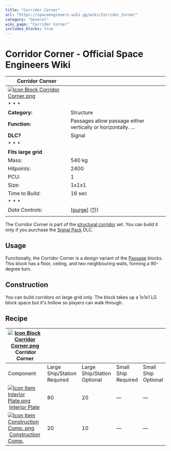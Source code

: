 ```yaml
---
title: "Corridor Corner"
url: "https://spaceengineers.wiki.gg/wiki/Corridor_Corner"
category: "General"
wiki_page: "Corridor Corner"
includes_blocks: true
---
```


# Corridor Corner - Official Space Engineers Wiki

| Corridor Corner |     |
| --- | --- |
| [![Icon Block Corridor Corner.png](https://spaceengineers.wiki.gg/images/Icon_Block_Corridor_Corner.png?786354)](https://spaceengineers.wiki.gg/wiki/File:Icon_Block_Corridor_Corner.png) |     |
| * * * |     |
| **Category:** | Structure |
| **Function:** | Passages allow passage either vertically or horizontally. ... |
| **DLC?** | Signal |
| * * * |     |
| **Fits large grid** |     |
| Mass: | 540 kg |
| Hitpoints: | 2400 |
| PCU: | 1   |
| Size: | 1x1x1 |
| Time to Build: | 16 sec |
| * * * |     |
| _Data Controls:_ | \[[purge](https://spaceengineers.wiki.gg/wiki/Corridor_Corner?action=purge)\] ([?](https://spaceengineers.wiki.gg/wiki/Template:Info_Block))) |
|     |     |

The Corridor Corner is part of the [structural corridor](https://spaceengineers.wiki.gg/wiki/Corridor_Blocks "Corridor Blocks") set. You can build it only if you purchase the [Signal Pack](https://spaceengineers.wiki.gg/wiki/Signal_Pack "Signal Pack") DLC.

## Usage

Functionally, the Corridor Corner is a design variant of the [Passage](https://spaceengineers.wiki.gg/wiki/Passage "Passage") blocks. This block has a floor, ceiling, and two neighbouring walls, forming a 90-degree turn.

## Construction

You can build corridors on large grid only. The block takes up a 1x1x1 LG block space but it's hollow so players can walk through.

## Recipe

| [![Icon Block Corridor Corner.png](https://spaceengineers.wiki.gg/images/thumb/Icon_Block_Corridor_Corner.png/21px-Icon_Block_Corridor_Corner.png?786354)](https://spaceengineers.wiki.gg/wiki/Corridor_Corner "Corridor Corner") Corridor Corner |     |     |     |     |
| --- | --- | --- | --- | --- |
| Component | Large Ship/Station  <br>Required | Large Ship/Station  <br>Optional | Small Ship  <br>Required | Small Ship  <br>Optional |
| [![Icon Item Interior Plate.png](https://spaceengineers.wiki.gg/images/thumb/Icon_Item_Interior_Plate.png/21px-Icon_Item_Interior_Plate.png?d80f8e)](https://spaceengineers.wiki.gg/wiki/Interior_Plate "Interior Plate") [Interior Plate](https://spaceengineers.wiki.gg/wiki/Interior_Plate "Interior Plate") | 80  | 20  | —   | —   |
| [![Icon Item Construction Comp..png](https://spaceengineers.wiki.gg/images/thumb/Icon_Item_Construction_Comp..png/21px-Icon_Item_Construction_Comp..png?cdc26f)](https://spaceengineers.wiki.gg/wiki/Construction_Comp. "Construction Comp.") [Construction Comp.](https://spaceengineers.wiki.gg/wiki/Construction_Comp. "Construction Comp.") | 20  | 10  | —   | —   |
